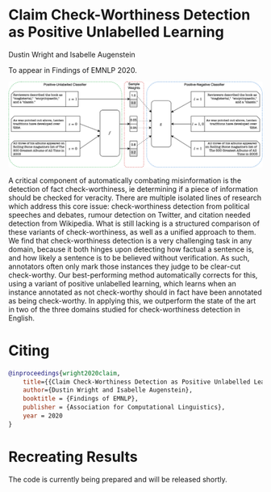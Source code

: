 # Claim Check-Worthiness Detection as Positive Unlabelled Learning
Dustin Wright and Isabelle Augenstein

To appear in Findings of EMNLP 2020.

<p align="center">
  <img src="pu_learning_puc.png" alt="PUC">
</p>

A critical component of automatically combating misinformation is the detection of fact check-worthiness, ie determining if a piece of information should be checked for veracity. There are multiple isolated lines of research which address this core issue: check-worthiness detection from political speeches and debates, rumour detection on Twitter, and citation needed detection from Wikipedia. What is still lacking is a structured comparison of these variants of check-worthiness, as well as a unified approach to them. We find that check-worthiness detection is a very challenging task in any domain, because it both hinges upon detecting how factual a sentence is, and how likely a sentence is to be believed without verification. As such, annotators often only mark those instances they judge to be clear-cut check-worthy. Our best-performing method automatically corrects for this, using a variant of positive unlabelled learning, which learns when an instance annotated as not check-worthy should in fact have been annotated as being check-worthy. In applying this, we outperform the state of the art in two of the three domains studied for check-worthiness detection in English.

# Citing

```bib
@inproceedings{wright2020claim,
    title={{Claim Check-Worthiness Detection as Positive Unlabelled Learning}},
    author={Dustin Wright and Isabelle Augenstein},
    booktitle = {Findings of EMNLP},
    publisher = {Association for Computational Linguistics},
    year = 2020
}
```

# Recreating Results

The code is currently being prepared and will be released shortly.
